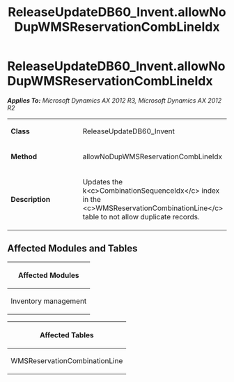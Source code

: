 ﻿---
title: ReleaseUpdateDB60_Invent.allowNoDupWMSReservationCombLineIdx
TOCTitle: ReleaseUpdateDB60_Invent.allowNoDupWMSReservationCombLineIdx
ms:assetid: eb0ff057-7e3b-140f-560b-f8dacdeb9ce6
ms:mtpsurl: https://msdn.microsoft.com/en-us/library/JJ719885(v=AX.60)
ms:contentKeyID: 49711958
ms.date: 05/18/2015
mtps_version: v=AX.60
---

# ReleaseUpdateDB60\_Invent.allowNoDupWMSReservationCombLineIdx 


_**Applies To:** Microsoft Dynamics AX 2012 R3, Microsoft Dynamics AX 2012 R2_

<table>
<colgroup>
<col style="width: 50%" />
<col style="width: 50%" />
</colgroup>
<tbody>
<tr class="odd">
<td><p><strong>Class</strong></p></td>
<td><p>ReleaseUpdateDB60_Invent</p></td>
</tr>
<tr class="even">
<td><p><strong>Method</strong></p></td>
<td><p>allowNoDupWMSReservationCombLineIdx</p></td>
</tr>
<tr class="odd">
<td><p><strong>Description</strong></p></td>
<td><p>Updates the k&lt;c&gt;CombinationSequenceIdx&lt;/c&gt; index in the &lt;c&gt;WMSReservationCombinationLine&lt;/c&gt; table to not allow duplicate records.</p></td>
</tr>
</tbody>
</table>


## Affected Modules and Tables

<table>
<colgroup>
<col style="width: 100%" />
</colgroup>
<thead>
<tr class="header">
<th><p>Affected Modules</p></th>
</tr>
</thead>
<tbody>
<tr class="odd">
<td><p>Inventory management</p></td>
</tr>
</tbody>
</table>


<table>
<colgroup>
<col style="width: 100%" />
</colgroup>
<thead>
<tr class="header">
<th><p>Affected Tables</p></th>
</tr>
</thead>
<tbody>
<tr class="odd">
<td><p>WMSReservationCombinationLine</p></td>
</tr>
</tbody>
</table>

  



